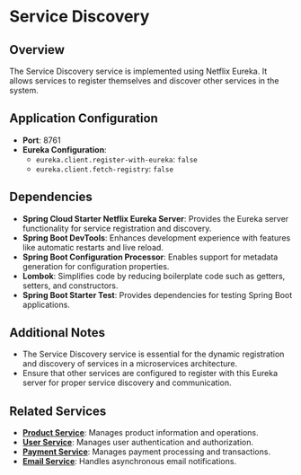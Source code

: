 # Service Discovery

## Overview

The Service Discovery service is implemented using Netflix Eureka. It allows services to register themselves and discover other services in the system.

## Application Configuration

- **Port**: 8761
- **Eureka Configuration**:
  - `eureka.client.register-with-eureka`: `false`
  - `eureka.client.fetch-registry`: `false`

## Dependencies

- **Spring Cloud Starter Netflix Eureka Server**: Provides the Eureka server functionality for service registration and discovery.
- **Spring Boot DevTools**: Enhances development experience with features like automatic restarts and live reload.
- **Spring Boot Configuration Processor**: Enables support for metadata generation for configuration properties.
- **Lombok**: Simplifies code by reducing boilerplate code such as getters, setters, and constructors.
- **Spring Boot Starter Test**: Provides dependencies for testing Spring Boot applications.

## Additional Notes

- The Service Discovery service is essential for the dynamic registration and discovery of services in a microservices architecture.
- Ensure that other services are configured to register with this Eureka server for proper service discovery and communication.

## Related Services

- **[Product Service](https://github.com/AmanPr01/E-Commerce)**: Manages product information and operations.
- **[User Service](https://github.com/AmanPr01/UserService)**: Manages user authentication and authorization.
- **[Payment Service](https://github.com/AmanPr01/PaymentService)**: Manages payment processing and transactions.
- **[Email Service](https://github.com/AmanPr01/EmailService)**: Handles asynchronous email notifications.
